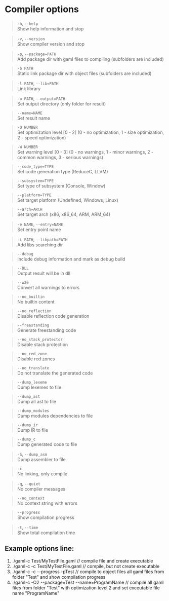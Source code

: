 # Compiler options

> `-h`, `--help` \
> Show help information and stop

> `-v`, `--version` \
> Show compiler version and stop

> `-p`, `--package=PATH` \
> Add package dir with gaml files to compiling (subfolders are included)

> `-b PATH` \
> Static link package dir with object files (subfolders are included)

> `-l PATH`, `--lib=PATH` \
> Link library

> `-o PATH`, `--output=PATH` \
> Set output directory (only folder for result)

> `--name=NAME` \
> Set result name

> `-O NUMBER` \
> Set optimization level [0 - 2] (0 - no optimization, 1 - size optimization, 2 - speed optimization)

> `-W NUMBER` \
> Set warning level [0 - 3] (0 - no warnings, 1 - minor warnings, 2 - common warnings, 3 - serious warnings)

> `--code_type=TYPE` \
> Set code generation type (ReduceC, LLVM)

> `--subsystem=TYPE` \
> Set type of subsystem (Console, Window)

> `--platform=TYPE` \
> Set target platform (Undefined, Windows, Linux)

> `--arch=ARCH` \
> Set target arch (x86, x86_64, ARM, ARM_64)

> `-e NAME`, `--entry=NAME` \
> Set entry point name

> `-L PATH`, `--libpath=PATH` \
> Add libs searching dir    

> `--debug` \
> Include debug information and mark as debug build

> `--DLL` \
> Output result will be in dll

> `--w2e` \
> Convert all warnings to errors 

> `--no_builtin` \
> No builtin content

> `--no_reflection` \
> Disable reflection code generation

> `--freestanding` \
> Generate freestanding code

> `--no_stack_protector` \
> Disable stack protection

> `--no_red_zone` \
> Disable red zones

> `--no_translate` \
> Do not translate the generated code

> `--dump_lexeme` \
> Dump lexemes to file

> `--dump_ast` \
> Dump all ast to file

> `--dump_modules` \
> Dump modules dependencies to file

> `--dump_ir` \
> Dump IR to file

> `--dump_c` \
> Dump generated code to file

> `-S`, `--dump_asm` \
> Dump assembler to file

> `-c` \
> No linking, only compile

> `-q`, `--quiet` \
> No compiler messages

> `--no_context` \
> No context string with errors

> `--progress` \
> Show compilation progress

> `-t`, `--time` \
> Show total compilation time


                
## Example options line:

1. ./gaml-c Test/MyTestFile.gaml // compile file and create executable
2. ./gaml-c -c Test/MyTestFile.gaml // compile, but not create executable
3. ./gaml-c -c --progress -pTest // compile to object files all gaml files from folder "Test" and show compilation progress
4. ./gaml-c -O2 --package=Test --name=ProgramName // compile all gaml files from folder "Test" with optimization level 2 and set exceutable file name "ProgramName"
